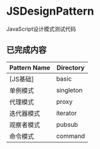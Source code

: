 # JSDesignPattern
JavaScript设计模式测试代码

## 已完成内容

|Pattern Name|Directory|
|---|---|
|[JS基础]|basic|
|单例模式|singleton|
|代理模式|proxy|
|迭代器模式|iterator|
|观察者模式|pubsub|
|命令模式|command|
